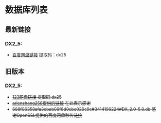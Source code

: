 # 数据库列表
## 最新链接
### DX2_5:
- [百度网盘链接](https://pan.baidu.com/s/1I10grt-by9EVBO93Uk12wQ?pwd=dx25)  提取码：dx25

## 旧版本
### DX2_5:
- ~~[123网盘链接](https://www.123pan.com/s/oNv9-zWI2.html)  提取码:dx25~~
- ~~[arlenzhang256提供的链接](https://cloud.zyuan.xyz/s/kR5s6) 在此表示感谢~~
- ~~688f06358afa3ebab06f6d0ebe029c9c#3414196224#DX_2.0-5.0.db    感谢OpenSSL提供的百度网盘秒传链接~~
